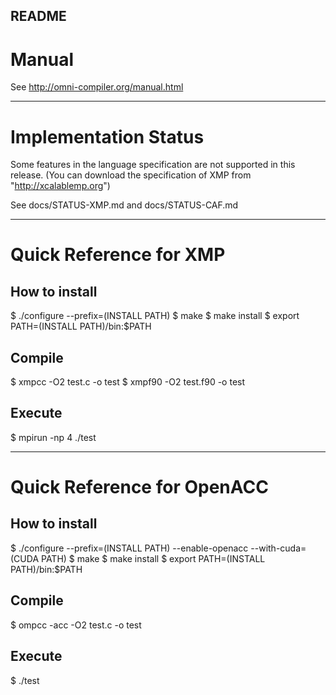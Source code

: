 README
-----
# Manual
  See http://omni-compiler.org/manual.html

-----
# Implementation Status
 Some features in the language specification are not supported in this release.
  (You can download the specification of XMP from "http://xcalablemp.org")

 See docs/STATUS-XMP.md and docs/STATUS-CAF.md

----- 
# Quick Reference for XMP
## How to install
 $ ./configure --prefix=(INSTALL PATH)
 $ make
 $ make install
 $ export PATH=(INSTALL PATH)/bin:$PATH

## Compile
 $ xmpcc  -O2 test.c   -o test
 $ xmpf90 -O2 test.f90 -o test

## Execute
$ mpirun -np 4 ./test

-----
# Quick	Reference for OpenACC
## How to install
 $ ./configure --prefix=(INSTALL PATH) --enable-openacc --with-cuda=(CUDA PATH) 
 $ make
 $ make install
 $ export PATH=(INSTALL PATH)/bin:$PATH

## Compile
 $ ompcc -acc -O2 test.c -o test

## Execute
$ ./test
